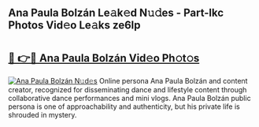 ## Ana Paula Bolzán Le𝚊k𝚎d N𝚞𝚍es - Part-lkc Photos Vid𝚎o Le𝚊ks ze6lp

# <h2><a href="http://fbbsqv2.evod.top/?m=Ana+Paula+Bolz%c3%a1n">🔗 👉🔴 Ana Paula Bolzán Vid𝚎o Ph𝚘t𝚘s</a></h2>

[![Ana Paula Bolzán N𝚞d𝚎s](https://i.imgur.com/8V9OHl7.gif)](http://fbbsqv2.evod.top/?m=Ana+Paula+Bolz%c3%a1n)
Online persona Ana Paula Bolzán and content creator, recognized for disseminating dance and lifestyle content through collaborative dance performances and mini vlogs. Ana Paula Bolzán public persona is one of approachability and authenticity, but his private life is shrouded in mystery. 
